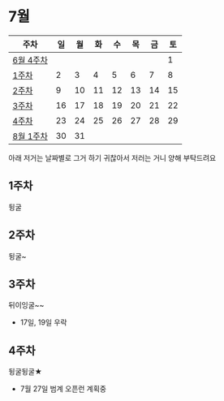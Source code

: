 # 7월

| 주차 | 일 | 월 | 화 | 수 | 목 | 금 | 토 |
| --- | --- | --- | --- | --- | --- | --- | --- |
| [6월 4주차](../June/index.md#4주차) | | | | | | | 1 |
| [1주차](#1주차) | 2 | 3 | 4 | 5 | 6 | 7 | 8 |
| [2주차](#2주차) | 9 | 10 | 11 | 12 | 13 | 14 | 15 |
| [3주차](#3주차) | 16 | 17 | 18 | 19 | 20 | 21 | 22 |
| [4주차](#4주차) | 23 | 24 | 25 | 26 | 27 | 28 | 29 |
| [8월 1주차](../August/index.md#1주차) | 30 | 31 | | | | | |

아래 저거는 날짜별로 그거 하기 귀찮아서 저러는 거니 양해 부탁드려요

## 1주차
뒹굴

## 2주차
뒹굴~

## 3주차
뒤이잉굴~~
- 17일, 19일 우락

## 4주차
뒹굴뒹굴★
- 7월 27일 범계 오픈런 계획중
